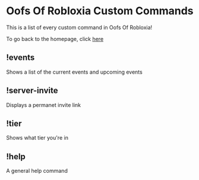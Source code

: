 <h1>Oofs Of Robloxia Custom Commands</h1>
<p>This is a list of every custom command in Oofs Of Robloxia!</p>
To go back to the homepage, click <a href="https://youthfultvman101.github.io/Home/">here</a>

<h2>!events</h2>
Shows a list of the current events and upcoming events

<h2>!server-invite</h2>
Displays a permanet invite link

<h2>!tier</h2>
Shows what tier you're in

<h2>!help</h2>
A general help command

